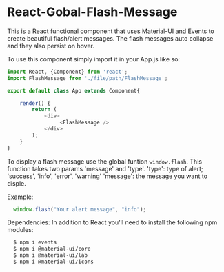 # React-Gobal-Flash-Message
This is a React functional component that uses Material-UI and Events to create beautiful flash/alert messages. The flash messages auto collapse and they also persist on hover.  

To use this component simply import it in your App.js like so: 

```javascript
import React, {Component} from 'react';
import FlashMessage from './file/path/FlashMessage';

export default class App extends Component{

    render() {
        return (
            <div>
                 <FlashMessage />
            </div>
        );
    }
}
```

To display a flash message use the global funtion `window.flash`. This function takes two params 'message' and 'type'.
'type': type of alert; 'success', 'info', 'error', 'warning'
'message': the message you want to disple.

Example:

```javascript
  window.flash("Your alert message", "info");
```

Dependencies:
In addition to React you'll need to install the following npm modules: 
```bash
  $ npm i events
  $ npm i @material-ui/core
  $ npm i @material-ui/lab
  $ npm i @material-ui/icons
```

